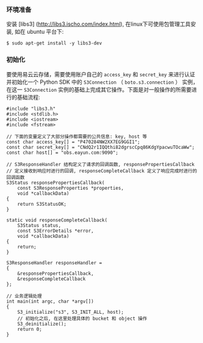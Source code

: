 ### 环境准备

安装 [libs3] (http://libs3.ischo.com/index.html), 在linux下可使用包管理工具安装, 如在 ubuntu 平台下:
```
$ sudo apt-get install -y libs3-dev
```

### 初始化

要使用易云云存储，需要使用账户自己的 `access_key` 和 `secret_key` 来进行认证并初始化一个 Python SDK 中的 `S3Connection` （ `boto.s3.connection` ） 实例，在这一 `S3Connection` 实例的基础上完成其它操作。下面是对一般操作的所需要进行的基础流程:

```
#include "libs3.h"
#include <stdlib.h>
#include <iostream>
#include <fstream>

// 下面的变量定义了大部分操作都需要的公共信息: key, host 等
const char access_key[] = "P470284NW2XX7EG9GGI1";
const char secret_key[] = "CNdQ2r1IQQthi82dgrscCpq86KdgYpacwuTOcaWw";
const char host[] = "obs.eayun.com:9090";

// S3ResponseHandler 结构定义了请求的回调函数, responsePropertiesCallback 
// 定义接收到响应时进行的回调, responseCompleteCallback 定义了响应完成时进行的回调函数
S3Status responsePropertiesCallback(
    const S3ResponseProperties *properties,
    void *callbackData)
{
    return S3StatusOK;
}

static void responseCompleteCallback(
    S3Status status,
    const S3ErrorDetails *error,
    void *callbackData)
{
    return;
}

S3ResponseHandler responseHandler =
{
    &responsePropertiesCallback,
    &responseCompleteCallback
};

// 业务逻辑处理
int main(int argc, char *argv[])
{
    S3_initialize("s3", S3_INIT_ALL, host);
    // 初始化之后, 在这里处理具体的 bucket 和 object 操作
    S3_deinitialize();
    return 0;
}
```
